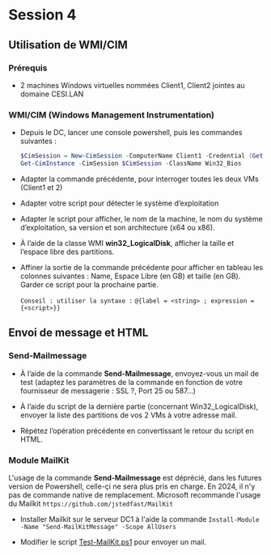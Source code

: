 # Session 4

## Utilisation de WMI/CIM

### Prérequis

* 2 machines Windows virtuelles nommées Client1, Client2 jointes au domaine CESI.LAN
<!--
* Sur chaque VM, lancer la commande suivante pour autoriser WMI et DCOM distant :

   ```netsh advfirewall firewall set rule group="Infrastructure de gestion Windows (WMI)" new enable=yes```
-->
### WMI/CIM (Windows Management Instrumentation)

* Depuis le DC, lancer une console powershell, puis les commandes suivantes :

   ```powershell
   $CimSession = New-CimSession -ComputerName Client1 -Credential (Get-Credential)
   Get-CimInstance -CimSession $CimSession -ClassName Win32_Bios
   ```

* Adapter la commande précédente, pour interroger toutes les deux VMs (Client1 et 2)

* Adapter votre script pour détecter le système d’exploitation

* Adapter le script pour afficher, le nom de la machine, le nom du système d’exploitation, sa version et son architecture (x64 ou x86).

* À l’aide de la classe WMI **win32_LogicalDisk**, afficher la taille et l’espace libre des partitions.

* Affiner la sortie de la commande précédente pour afficher en tableau les colonnes suivantes : Name, Espace Libre (en GB) et taille (en GB). Garder ce script pour la prochaine partie.

   ```Conseil : utiliser la syntaxe :```
   ```@{label = <string> ; expression = {<script>}}```

## Envoi de message et HTML

### Send-Mailmessage

* À l’aide de la commande **Send-Mailmessage**, envoyez-vous un mail de test (adaptez les paramètres de la commande en fonction de votre fournisseur de messagerie : SSL ?, Port 25 ou 587…)

* À l’aide du script de la dernière partie (concernant Win32_LogicalDisk), envoyer la liste des partitions de vos 2 VMs à votre adresse mail.

* Répétez l’opération précédente en convertissant le retour du script en HTML.

### Module MailKit

L'usage de la commande **Send-Mailmessage** est déprécié, dans les futures version de Powershell, celle-çi ne sera plus pris en charge. En 2024, il n'y pas de commande native de remplacement. Microsoft recommande l'usage du Mailkit ```https://github.com/jstedfast/MailKit```

* Installer Mailkit sur le serveur DC1 à l'aide la commande ```Install-Module -Name "Send-MailKitMessage" -Scope AllUsers```

* Modifier le script [Test-MailKit.ps1](./serve/Test-MailKit.ps1) pour envoyer un mail.